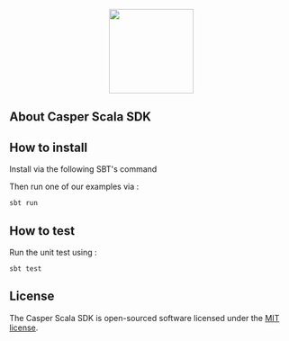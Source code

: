 
<p align="center"><a href="https://analytics.caspercommunity.io" target="_blank"><img src="https://analytics.caspercommunity.io/assets/icon/android-chrome-512x512.png" width="150"></a></p>

## About Casper Scala SDK



## How to install

Install via the following SBT's command

Then run one of our examples via :
```
sbt run
```


## How to test

Run the unit test using :

```
sbt test
```

## License

The Casper Scala SDK is open-sourced software licensed under the [MIT license](https:sbt//opensource.org/licenses/MIT).
